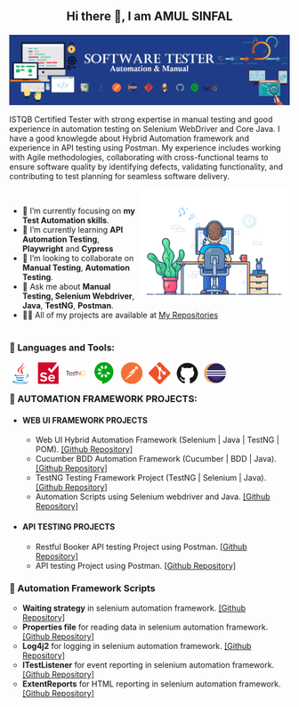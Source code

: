 <h2><p align="center">Hi there 👋, I am AMUL SINFAL</p></h2>
<p align="left"><img src="https://github.com/amulsinfal/amulsinfal/blob/main/AboutBanner.png" alt="amulsinfal"/></p>
ISTQB Certified Tester with strong expertise in manual testing and good experience in automation testing on Selenium WebDriver and Core Java. I have a good knowlegde about Hybrid Automation framework and experience in API testing using Postman. My experience includes working with Agile methodologies, collaborating with cross-functional teams to ensure software quality by identifying defects, validating functionality, and contributing to test planning for seamless software delivery.</p>

<img align="right" alt="Coding" width="270" src="https://github.com/amulsinfal/amulsinfal/blob/main/focus-animation.gif" > <br/>
- 🔭 I’m currently focusing on **my Test Automation skills**.<br/>
- 🌱 I’m currently learning **API Automation Testing**, **Playwright** and **Cypress**<br/>
- 👯 I’m looking to collaborate on **Manual Testing**, **Automation Testing**.<br/>
- 💬 Ask me about **Manual Testing, Selenium Webdriver**, **Java**, **TestNG**, **Postman**.<br/>
- 👨‍💻 All of my projects are available at [My Repositories](https://github.com/amulsinfal?tab=repositories)<br/>

#
<h3 align="left">🧰 Languages and Tools:</h3>
<img align="left" alt="Java" width="40px" style="padding-right:10px;" src="https://github.com/amulsinfal/amulsinfal/blob/main/images/java-original.svg?raw=true"/>
<img align="left" alt="Selenium" width="40px" style="padding-right:10px;" src="https://github.com/amulsinfal/amulsinfal/blob/main/images/selenium-original.svg?raw=true"/>
<img align="left" alt="TestNG" width="40px" style="padding-right:10px;" src="https://github.com/amulsinfal/amulsinfal/blob/main/images/testng-icon.png?raw=true"/>
<img align="left" alt="Cucumber" width="40px" style="padding-right:10px;" src="https://github.com/amulsinfal/amulsinfal/blob/main/images/cucumber-plain.svg"/>
<img align="left" alt="Postman" width="40px" style="padding-right:10px;" src="https://github.com/amulsinfal/amulsinfal/blob/main/images/postman-original.svg"/> 
<img align="left" alt="Git" width="40px" style="padding-right:10px;" src="https://github.com/amulsinfal/amulsinfal/blob/main/images/git-original.svg" />
<img align="left" alt="GitHub" width="40px" style="padding-right:10px;" src="https://github.com/amulsinfal/amulsinfal/blob/main/images/github-original.svg" />
<img align="left" alt="Eclipse" width="40px" style="padding-right:10px;" src="https://github.com/amulsinfal/amulsinfal/blob/main/images/eclipse-original.svg" />
<br />

#
<article>
<h3>🔭 AUTOMATION FRAMEWORK PROJECTS: </h3>
  <ul>
  <li><h4>WEB UI FRAMEWORK PROJECTS</h4></li>
    <ul style="list-style-type:circle">
      <li> Web UI Hybrid Automation Framework (Selenium | Java | TestNG | POM). <a href="https://github.com/amulsinfal/Hybrid-selenium-automation-framework-automationexercise.com">[Github Repository]</a> </li>
      <li> Cucumber BDD Automation Framework (Cucumber | BDD | Java). <a href="https://github.com/amulsinfal/cucumber-bdd-framework-saucedemo.com">[Github Repository]</a> </li>
      <li> TestNG Testing Framework Project (TestNG | Selenium | Java). <a href="https://github.com/amulsinfal/TestNG-testing-framework-using-selenium-api">[Github Repository]</a> </li>
      <li> Automation Scripts using Selenium webdriver and Java. <a href="https://github.com/amulsinfal/Automated-test-cases-using-selenium-java-www.automationexercise.com">[Github Repository]</a> </li>
    </ul>
  </ul>
  <ul>
  <li><h4>API TESTING PROJECTS </h4></li>
    <ul style="list-style-type:circle">
      <li> Restful Booker API testing Project using Postman. <a href="https://github.com/amulsinfal/Restful_Booker_API_testing">[Github Repository]</a> </li>  
      <li> API testing Project using Postman. <a href="https://github.com/amulsinfal/postman_api_testing_collections">[Github Repository]</a> </li>
    </ul>	
  </ul>
</article>

<article>
<h3>🔭 Automation Framework Scripts </h3>
  <ul style="list-style-type:circle">
        <li> <b>Waiting strategy</b> in selenium automation framework. <a href="https://github.com/amulsinfal/selenium-automation-implementing-selenium-explicit-and-implicit-wait">[Github Repository]</a> </li>
        <li> <b>Properties file</b> for reading data in selenium automation framework. <a href="https://github.com/amulsinfal/selenium-automation-reading-data-from-properties-file">[Github Repository]</a> </li>
        <li> <b>Log4j2</b> for logging in selenium automation framework. <a href="https://github.com/amulsinfal/selenium-automation-logging-using-log4j2">[Github Repository]</a> </li>
        <li> <b>ITestListener</b> for event reporting in selenium automation framework. <a href="https://github.com/amulsinfal/selenium-automation-ITestListener-integration">[Github Repository]</a> </li>
        <li> <b>ExtentReports</b> for HTML reporting in selenium automation framework. <a href="https://github.com/amulsinfal/selenium-automation-generating-reports-using-extentreports">[Github Repository]</a> </li>
  </ul>
</article>
